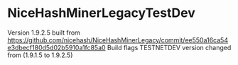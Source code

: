 # NiceHashMinerLegacyTestDev

Version 1.9.2.5 built from https://github.com/nicehash/NiceHashMinerLegacy/commit/ee550a16ca54e3dbecf180d5d02b5910a1fc85a0
Build flags TESTNETDEV version changed from (1.9.1.5 to 1.9.2.5)